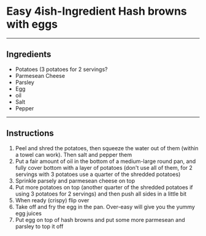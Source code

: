 # Easy 4ish-Ingredient Hash browns with eggs
---

## Ingredients
- Potatoes (3 potatoes for 2 servings?
- Parmesean Cheese
- Parsley
- Egg
- oil
- Salt
- Pepper

---

## Instructions
1. Peel and shred the potatoes, then squeeze the water out of them (within a towel can work). Then salt and pepper them
2. Put a fair amount of oil in the bottom of a medium-large round pan, and fully cover bottom with a layer of potatoes (don't use all of them, for 2 servings with 3 potatoes use a quarter of the shredded potatoes)
3. Sprinkle parsely and parmesean cheese on top
4. Put more potatoes on top (another quarter of the shredded potatoes if using 3 potatoes for 2 servings) and then push all sides in a little bit
5. When ready (crispy) flip over
6. Take off and fry the egg in the pan. Over-easy will give you the yummy egg juices
7. Put egg on top of hash browns and put some more parmesean and parsley to top it off
